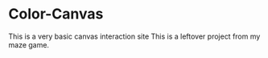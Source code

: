 # Color-Canvas
This is a very basic canvas interaction site
This is a leftover project from my maze game.
